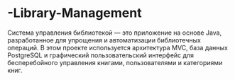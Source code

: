 # -Library-Management
Система управления библиотекой — это приложение на основе Java, разработанное для упрощения и автоматизации библиотечных операций. В этом проекте используется архитектура MVC, база данных PostgreSQL и графический пользовательский интерфейс для бесперебойного управления книгами, пользователями и категориями книг.
